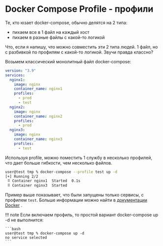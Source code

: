 # Docker Compose Profile - профили

Те, кто юзает docker-compose, обычно делятся на 2 типа: 
- пихаем все в 1 файл на каждый хост
- пихаем в разные файлы с какой-то логикой

Что, если я напишу, что можно совместить эти 2 типа людей. 1 файл, но с разбивкой по профилям с какой-то логикой. Звучи правда классно?

Возьмем классический монолитный файл docker-compose:

```yaml title="docker-compose.yaml"
version: "3.9"
services:
  nginx1:
    image: nginx
    container_name: nginx1
    profiles: 
      - prod
      - test
  nginx2:
    image: nginx
    container_name: nginx2
    profiles: 
      - prod
  nginx3:
    image: nginx
    container_name: nginx3
    profiles: 
      - test
```

Используя profile, можно поместить 1 службу в несколько профилей, что  дает больше гибкости, чем несколько файлов.

```bash
user@test tmp % docker-compose --profile test up -d
[+] Running 2/2
 ⠿ Container nginx1  Started  0.1s
 ⠿ Container nginx3  Started
 ```

 Пример выше показывает, что были запущены только сервисы, с профилем `test`. Больше информации можно найти в [документации Docker](https://blog.ktz.me/monolithic-docker-compose-files-filtered-by-labels/#:~:text=%D0%B4%D0%BE%D0%BA%D1%83%D0%BC%D0%B5%D0%BD%D1%82%D0%B0%D1%86%D0%B8%D0%B8%20Docker%20.) .

 !!! note
    Eсли включаем профиль, то простой вариант docker-compose up -d не выполнится:

    ```bash
    user@test tmp % docker-compose up -d
    no service selected
    ```
